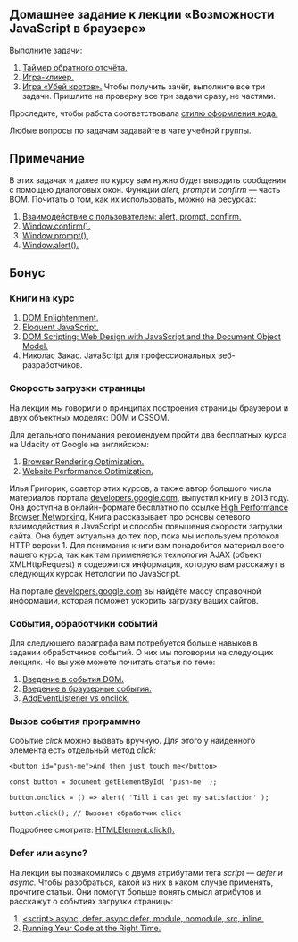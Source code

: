 ## Домашнее задание к лекции «Возможности JavaScript в браузере»
Выполните задачи:

1. [Таймер обратного отсчёта.](https://github.com/netology-code/bhj-homeworks/blob/master/js-features/countdown)
2. [Игра-кликер.](https://github.com/netology-code/bhj-homeworks/blob/master/js-features/cookie-clicker)
3. [Игра «Убей кротов».](https://github.com/netology-code/bhj-homeworks/blob/master/js-features/mole-game)
Чтобы получить зачёт, выполните все три задачи. Пришлите на проверку все три задачи сразу, не частями.

Проследите, чтобы работа соответствовала [стилю оформления кода.](https://github.com/netology-code/codestyle)

Любые вопросы по задачам задавайте в чате учебной группы.

## Примечание
В этих задачах и далее по курсу вам нужно будет выводить сообщения с помощью диалоговых окон. Функции *alert, prompt* и *confirm* — часть BOM. Почитать о том, как их использовать, можно на ресурсах:

1. [Взаимодействие с пользователем: alert, prompt, confirm.](https://learn.javascript.ru/uibasic)
2. [Window.confirm().](https://developer.mozilla.org/ru/docs/Web/API/Window/confirm)
3. [Window.prompt().](https://developer.mozilla.org/ru/docs/Web/API/Window/prompt)
4. [Window.alert().](https://developer.mozilla.org/ru/docs/Web/API/Window/alert)

## Бонус
### Книги на курс

1. [DOM Enlightenment.](http://domenlightenment.com/)
2. [Eloquent JavaScript.](https://eloquentjavascript.net/)
3. [DOM Scripting: Web Design with JavaScript and the Document Object Model.](http://xahlee.info/js/scripting_web_index.html)
4. Николас Закас. JavaScript для профессиональных веб-разработчиков.

### Скорость загрузки страницы
На лекции мы говорили о принципах построения страницы браузером и двух объектных моделях: DOM и CSSOM.

Для детального понимания рекомендуем пройти два бесплатных курса на Udacity от Google на английском:

1. [Browser Rendering Optimization.](https://classroom.udacity.com/courses/ud860)
2. [Website Performance Optimization.](https://classroom.udacity.com/courses/ud884)

Илья Григорик, соавтор этих курсов, а также автор большого числа материалов портала [developers.google.com](https://developers.google.com/web/fundamentals), выпустил книгу в 2013 году. Она доступна в онлайн-формате бесплатно по ссылке [High Performance Browser Networking.](https://hpbn.co/) Книга рассказывает про основы сетевого взаимодействия в JavaScript и способы повышения скорости загрузки сайта. Она будет актуальна до тех пор, пока мы используем протокол HTTP версии 1. Для понимания книги вам понадобится материал всего нашего курса, так как там применяется технология AJAX (объект XMLHttpRequest) и содержится информация, которую вам расскажут в следующих курсах Нетологии по JavaScript.

На портале [developers.google.com](https://developers.google.com/web/fundamentals) вы найдёте массу справочной информации, которая поможет ускорить загрузку ваших сайтов.

### События, обработчики событий
Для следующего параграфа вам потребуется больше навыков в задании обработчиков событий. О них мы поговорим на следующих лекциях. Но вы уже можете почитать статьи по теме:

1. [Введение в события DOM.](https://frontender.info/an-introduction-to-dom-events/)
2. [Введение в браузерные события.](https://learn.javascript.ru/introduction-browser-events)
3. [AddEventListener vs onclick.](https://stackoverflow.com/questions/6348494/addeventlistener-vs-onclick/6348597#6348597)

### Вызов события программно
Событие *click* можно вызвать вручную. Для этого у найденного элемента есть отдельный метод *click:*

`<button id="push-me">And then just touch me</button>`
```
const button = document.getElementById( 'push-me' );

button.onclick = () => alert( 'Till i can get my satisfaction' );

button.click(); // Вызовет обработчик click
```

Подробнее смотрите: [HTMLElement.click().](https://developer.mozilla.org/ru/docs/Web/API/HTMLElement/click)

### Defer или async?
На лекции вы познакомились с двумя атрибутами тега *script — defer и asymc.* Чтобы разобраться, какой из них в каком случае применять, прочтите статьи. Они помогут больше понять смысл атрибутов и расскажут о событиях загрузки страницы:

1. [\<script> async, defer, async defer, module, nomodule, src, inline.](https://gist.github.com/jakub-g/385ee6b41085303a53ad92c7c8afd7a6)
2. [Running Your Code at the Right Time.](https://www.kirupa.com/html5/running_your_code_at_the_right_time.htm)